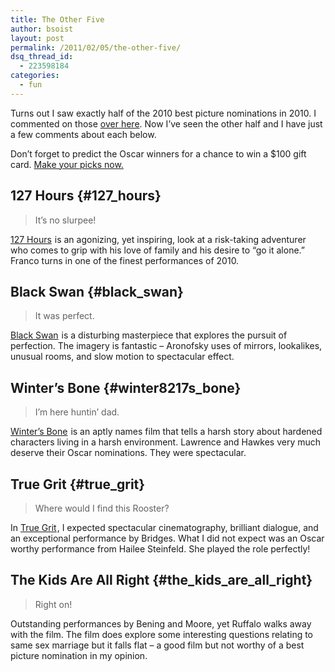 ```yaml
---
title: The Other Five
author: bsoist
layout: post
permalink: /2011/02/05/the-other-five/
dsq_thread_id:
  - 223598184
categories:
  - fun
---
```

Turns out I saw exactly half of the 2010 best picture nominations in 2010. I commented on those [over here][1]. Now I&#8217;ve seen the other half and I have just a few comments about each below.

Don&#8217;t forget to predict the Oscar winners for a chance to win a $100 gift card. [Make your picks now.][2]

## 127 Hours {#127_hours}

> It&#8217;s no slurpee!

[127 Hours][3]<img src="http://www.assoc-amazon.com/e/ir?t=weifyoasme-20&#038;l=as2&#038;o=1&#038;a=B0041KKYDI" width="1" height="1" border="0" alt="" style="border:none !important; margin:0px !important;" /> is an agonizing, yet inspiring, look at a risk-taking adventurer who comes to grip with his love of family and his desire to &#8220;go it alone.&#8221; Franco turns in one of the finest performances of 2010.

## Black Swan {#black_swan}

> It was perfect.

[Black Swan][4]<img src="http://www.assoc-amazon.com/e/ir?t=weifyoasme-20&#038;l=as2&#038;o=1&#038;a=B0041KKYEM" width="1" height="1" border="0" alt="" style="border:none !important; margin:0px !important;" /> is a disturbing masterpiece that explores the pursuit of perfection. The imagery is fantastic &#8211; Aronofsky uses of mirrors, lookalikes, unusual rooms, and slow motion to spectacular effect.

## Winter&#8217;s Bone {#winter8217s_bone}

> I&#8217;m here huntin&#8217; dad.

[Winter&#8217;s Bone][5]<img src="http://www.assoc-amazon.com/e/ir?t=weifyoasme-20&#038;l=as2&#038;o=1&#038;a=B003EYVXTG" width="1" height="1" border="0" alt="" style="border:none !important; margin:0px !important;" /> is an aptly names film that tells a harsh story about hardened characters living in a harsh environment. Lawrence and Hawkes very much deserve their Oscar nominations. They were spectacular.

## True Grit {#true_grit}

> Where would I find this Rooster?

In [True Grit][6]<img src="http://www.assoc-amazon.com/e/ir?t=weifyoasme-20&#038;l=as2&#038;o=1&#038;a=B003UESJME" width="1" height="1" border="0" alt="" style="border:none !important; margin:0px !important;" />, I expected spectacular cinematography, brilliant dialogue, and an exceptional performance by Bridges. What I did not expect was an Oscar worthy performance from Hailee Steinfeld. She played the role perfectly!

## The Kids Are All Right {#the_kids_are_all_right}

> Right on!

Outstanding performances by Bening and Moore, yet Ruffalo walks away with the film. The film does explore some interesting questions relating to same sex marriage but it falls flat &#8211; a good film but not worthy of a best picture nomination in my opinion.

 [1]: http://whsjr.soistmann.com/oped/2011/01/16/my-favorite-films-of-2010/
 [2]: http://theoscarsgame.com/
 [3]: http://www.amazon.com/gp/product/B0041KKYDI?ie=UTF8&#038;tag=weifyoasme-20&#038;linkCode=as2&#038;camp=1789&#038;creative=390957&#038;creativeASIN=B0041KKYDI
 [4]: http://www.amazon.com/gp/product/B0041KKYEM?ie=UTF8&#038;tag=weifyoasme-20&#038;linkCode=as2&#038;camp=1789&#038;creative=390957&#038;creativeASIN=B0041KKYEM
 [5]: http://www.amazon.com/gp/product/B003EYVXTG?ie=UTF8&#038;tag=weifyoasme-20&#038;linkCode=as2&#038;camp=1789&#038;creative=390957&#038;creativeASIN=B003EYVXTG
 [6]: http://www.amazon.com/gp/product/B003UESJME?ie=UTF8&#038;tag=weifyoasme-20&#038;linkCode=as2&#038;camp=1789&#038;creative=390957&#038;creativeASIN=B003UESJME
